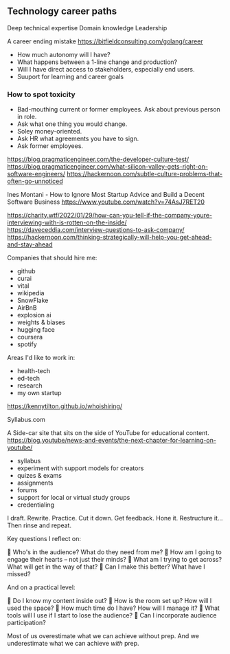 



## Technology career paths

Deep technical expertise
Domain knowledge
Leadership



A career ending mistake
https://bitfieldconsulting.com/golang/career



- How much autonomy will I have?
- What happens between a 1-line change and production?
- Will I have direct access to stakeholders, especially end users.
- Suuport for learning and career goals


### How to spot toxicity

- Bad-mouthing current or former employees. Ask about previous person in role.
- Ask what one thing you would change.
- Soley money-oriented.
- Ask HR what agreements you have to sign.
- Ask former employees.

https://blog.pragmaticengineer.com/the-developer-culture-test/
https://blog.pragmaticengineer.com/what-silicon-valley-gets-right-on-software-engineers/
https://hackernoon.com/subtle-culture-problems-that-often-go-unnoticed


Ines Montani - How to Ignore Most Startup Advice and Build a Decent Software Business
https://www.youtube.com/watch?v=74AsJ7RET20


https://charity.wtf/2022/01/29/how-can-you-tell-if-the-company-youre-interviewing-with-is-rotten-on-the-inside/
https://daveceddia.com/interview-questions-to-ask-company/
https://hackernoon.com/thinking-strategically-will-help-you-get-ahead-and-stay-ahead



Companies that should hire me:

- github
- curai
- vital
- wikipedia
- SnowFlake
- AirBnB
- explosion ai
- weights & biases
- hugging face
- coursera
- spotify


Areas I'd like to work in:

- health-tech
- ed-tech
- research
- my own startup



https://kennytilton.github.io/whoishiring/



Syllabus.com

A Side-car site that sits on the side of YouTube for educational content.
https://blog.youtube/news-and-events/the-next-chapter-for-learning-on-youtube/

- syllabus
- experiment with support models for creators
- quizes & exams
- assignments
- forums
- support for local or virtual study groups
- credentialing




I draft. Rewrite. Practice. Cut it down. Get feedback. Hone it. Restructure it… Then rinse and repeat.

Key questions I reflect on:

🧠 Who's in the audience? What do they need from me?
🧠 How am I going to engage their hearts – not just their minds?
🧠 What am I trying to get across? What will get in the way of that?
🧠 Can I make this better? What have I missed?

And on a practical level:

🧠 Do I know my content inside out?
🧠 How is the room set up? How will I used the space?
🧠 How much time do I have? How will I manage it?
🧠 What tools will I use if I start to lose the audience?
🧠 Can I incorporate audience participation?

Most of us overestimate what we can achieve without prep. And we underestimate what we can achieve *with* prep.







